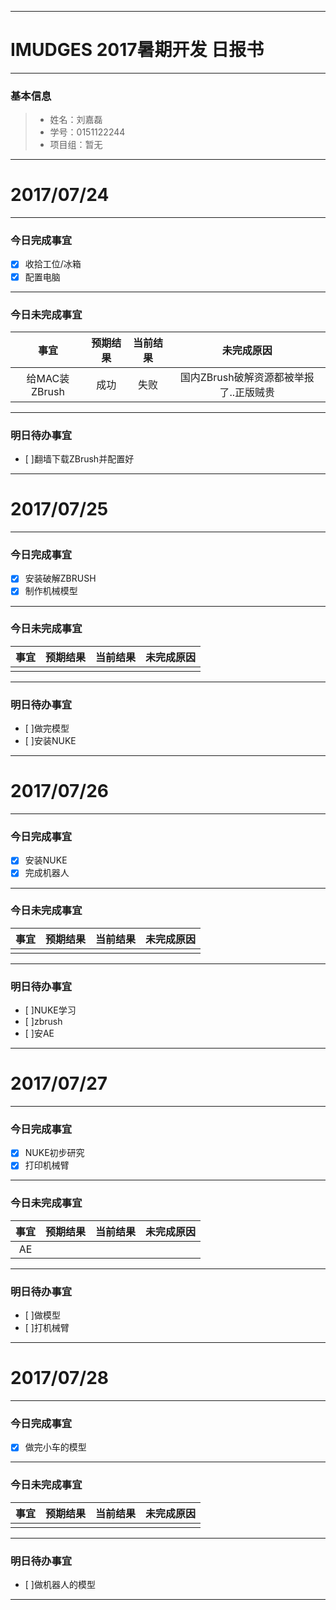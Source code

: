 -------

# IMUDGES 2017暑期开发 日报书

-------


### 基本信息
> * 姓名：刘嘉磊
> * 学号：0151122244
> * 项目组：暂无

-------


# 2017/07/24

-------

### 今日完成事宜
- [x] 收拾工位/冰箱
- [x] 配置电脑
-----
### 今日未完成事宜


| 事宜     |预期结果| 当前结果  | 未完成原因   |
| :--------:  | :-----:  | :-----:  | :----:|
|给MAC装ZBrush|成功|失败|国内ZBrush破解资源都被举报了..正版贼贵|


------
### 明日待办事宜
- [ ]翻墙下载ZBrush并配置好
-------

# 2017/07/25

-------

### 今日完成事宜
- [x] 安装破解ZBRUSH
- [x] 制作机械模型
-----
### 今日未完成事宜


| 事宜     |预期结果| 当前结果  | 未完成原因   |
| :--------:  | :-----:  | :-----:  | :----:|
|||||


------
### 明日待办事宜
- [ ]做完模型
- [ ]安装NUKE
-------

# 2017/07/26

-------

### 今日完成事宜
- [x] 安装NUKE
- [x] 完成机器人
-----
### 今日未完成事宜


| 事宜     |预期结果| 当前结果  | 未完成原因   |
| :--------:  | :-----:  | :-----:  | :----:|
|||||


------
### 明日待办事宜
- [ ]NUKE学习
- [ ]zbrush
- [ ]安AE
-------

# 2017/07/27

-------

### 今日完成事宜
- [x] NUKE初步研究
- [x] 打印机械臂
-----
### 今日未完成事宜


| 事宜     |预期结果| 当前结果  | 未完成原因   |
| :--------:  | :-----:  | :-----:  | :----:|
|AE||||


------
### 明日待办事宜
- [ ]做模型
- [ ]打机械臂
-------
# 2017/07/28

-------

### 今日完成事宜
- [x] 做完小车的模型
-----
### 今日未完成事宜


| 事宜     |预期结果| 当前结果  | 未完成原因   |
| :--------:  | :-----:  | :-----:  | :----:|
|||||


------
### 明日待办事宜
- [ ]做机器人的模型
-------

